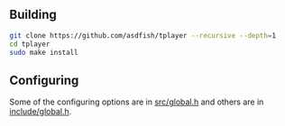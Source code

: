 ## Building
~~~sh
git clone https://github.com/asdfish/tplayer --recursive --depth=1
cd tplayer
sudo make install
~~~

## Configuring
Some of the configuring options are in [src/global.h](src/global.h) and others are in [include/global.h](include/global.h).
